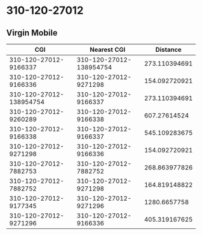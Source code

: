 # 310-120-27012
## Virgin Mobile


| CGI | Nearest CGI | Distance |
|-----|-------------|----------|
| 310-120-27012-9166337 | 310-120-27012-138954754 | 273.110394691 |
| 310-120-27012-9166336 | 310-120-27012-9271298 | 154.092720921 |
| 310-120-27012-138954754 | 310-120-27012-9166337 | 273.110394691 |
| 310-120-27012-9260289 | 310-120-27012-9166338 | 607.27614524 |
| 310-120-27012-9166338 | 310-120-27012-9166337 | 545.109283675 |
| 310-120-27012-9271298 | 310-120-27012-9166336 | 154.092720921 |
| 310-120-27012-7882753 | 310-120-27012-7882752 | 268.863977826 |
| 310-120-27012-7882752 | 310-120-27012-9271298 | 164.819148822 |
| 310-120-27012-9177345 | 310-120-27012-9271296 | 1280.6657758 |
| 310-120-27012-9271296 | 310-120-27012-9166336 | 405.319167625 |
